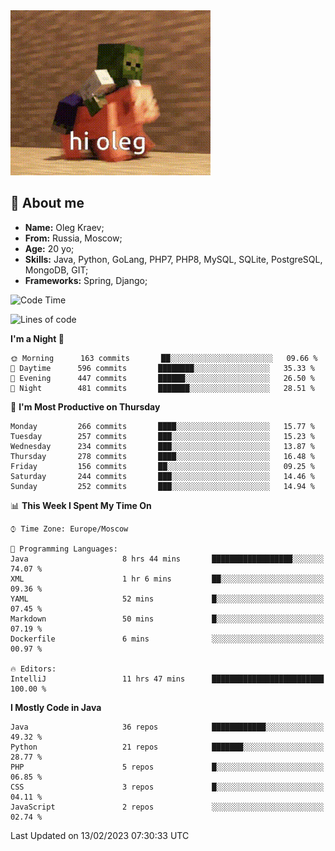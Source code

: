 <img text-align="center" src="res/hi-oleg.gif">
<h2>🌱 About me</h2>
<ul align="left">
    <li><strong>Name:</strong> Oleg Kraev;</li>
    <li><strong>From:</strong> Russia, Moscow;</li>
    <li><strong>Age:</strong> 20 yo;</li>
    <li><strong>Skills:</strong> Java, Python, GoLang, PHP7, PHP8, MySQL, SQLite, PostgreSQL, MongoDB, GIT;</li>
    <li><strong>Frameworks:</strong> Spring, Django;</li>
</ul>

<!--START_SECTION:waka-->
![Code Time](http://img.shields.io/badge/Code%20Time-845%20hrs%2038%20mins-blue)

![Lines of code](https://img.shields.io/badge/From%20Hello%20World%20I%27ve%20Written--629%20Thousand%20lines%20of%20code-blue)

**I'm a Night 🦉** 

```text
🌞 Morning      163 commits       ██░░░░░░░░░░░░░░░░░░░░░░░   09.66 % 
🌆 Daytime      596 commits       ████████░░░░░░░░░░░░░░░░░   35.33 % 
🌃 Evening      447 commits       ██████░░░░░░░░░░░░░░░░░░░   26.50 % 
🌙 Night        481 commits       ███████░░░░░░░░░░░░░░░░░░   28.51 % 

```
📅 **I'm Most Productive on Thursday** 

```text
Monday         266 commits       ████░░░░░░░░░░░░░░░░░░░░░   15.77 % 
Tuesday        257 commits       ███░░░░░░░░░░░░░░░░░░░░░░   15.23 % 
Wednesday      234 commits       ███░░░░░░░░░░░░░░░░░░░░░░   13.87 % 
Thursday       278 commits       ████░░░░░░░░░░░░░░░░░░░░░   16.48 % 
Friday         156 commits       ██░░░░░░░░░░░░░░░░░░░░░░░   09.25 % 
Saturday       244 commits       ███░░░░░░░░░░░░░░░░░░░░░░   14.46 % 
Sunday         252 commits       ███░░░░░░░░░░░░░░░░░░░░░░   14.94 % 

```


📊 **This Week I Spent My Time On** 

```text
⌚︎ Time Zone: Europe/Moscow

💬 Programming Languages: 
Java                     8 hrs 44 mins       ██████████████████░░░░░░░   74.07 % 
XML                      1 hr 6 mins         ██░░░░░░░░░░░░░░░░░░░░░░░   09.36 % 
YAML                     52 mins             █░░░░░░░░░░░░░░░░░░░░░░░░   07.45 % 
Markdown                 50 mins             █░░░░░░░░░░░░░░░░░░░░░░░░   07.19 % 
Dockerfile               6 mins              ░░░░░░░░░░░░░░░░░░░░░░░░░   00.97 % 

🔥 Editors: 
IntelliJ                 11 hrs 47 mins      █████████████████████████   100.00 % 

```

**I Mostly Code in Java** 

```text
Java                     36 repos            ████████████░░░░░░░░░░░░░   49.32 % 
Python                   21 repos            ███████░░░░░░░░░░░░░░░░░░   28.77 % 
PHP                      5 repos             █░░░░░░░░░░░░░░░░░░░░░░░░   06.85 % 
CSS                      3 repos             █░░░░░░░░░░░░░░░░░░░░░░░░   04.11 % 
JavaScript               2 repos             ░░░░░░░░░░░░░░░░░░░░░░░░░   02.74 % 

```



 Last Updated on 13/02/2023 07:30:33 UTC
<!--END_SECTION:waka-->
